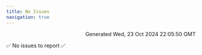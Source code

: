 ```yaml
---
title: No Issues
navigation: true
---
```


<p style="text-align:right;color:#cccs">
Generated Wed, 23 Oct 2024 22:05:50 GMT
</p>
<p>✅ No issues to report ✅</p>



